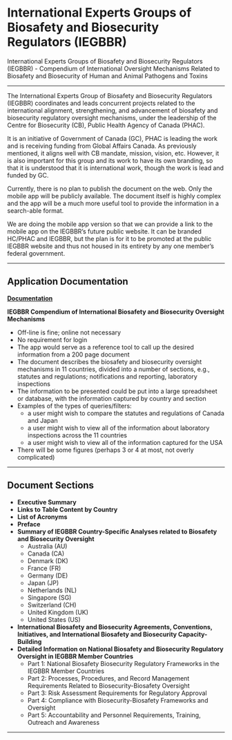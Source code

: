 # International Experts Groups of Biosafety and Biosecurity Regulators (IEGBBR)

International Experts Groups of Biosafety and Biosecurity Regulators (IEGBBR) - Compendium of International Oversight Mechanisms Related to Biosafety and Biosecurity  of Human and Animal Pathogens and Toxins


----------


The International Experts Group of Biosafety and Biosecurity Regulators (IEGBBR) coordinates and leads concurrent projects related to the international alignment, strengthening, and advancement of biosafety and biosecurity regulatory oversight mechanisms, under the leadership of the Centre for Biosecurity (CB), Public Health Agency of Canada (PHAC).

It is an initiative of Government of Canada (GC), PHAC is leading the work and is receiving funding from Global Affairs Canada. As previously mentioned, it aligns well with CB mandate, mission, vision, etc. However, it is also important for this group and its work to have its own branding, so that it is understood that it is international work, though the work is lead and funded by GC.

Currently, there is no plan to publish the document on the web. Only the mobile app will be publicly available. The document itself is highly complex and the app will be a much more useful tool to provide the information in a search-able format.

We are doing the mobile app version so that we can provide a link to the mobile app on the IEGBBR’s future public website. It can be branded HC/PHAC and IEGBBR, but the plan is for it to be promoted at the public IEGBBR website and thus not housed in its entirety by any one member’s federal government.

----------

## Application Documentation
**[Documentation](https://github.com/jele0006/PLAR-Portfolio/blob/master/Documentation.md)**

**IEGBBR Compendium of International Biosafety and Biosecurity Oversight Mechanisms**

- Off-line is fine; online not necessary
- No requirement for login
- The app would serve as a reference tool to call up the desired information from a 200 page document
- The document describes the biosafety and biosecurity oversight mechanisms in 11 countries, divided into a number of sections,           e.g., statutes and regulations; notifications and reporting, laboratory inspections
- The information to be presented could be put into a large spreadsheet or database, with the information captured by country             and section
- Examples of the types of queries/filters: 
  - a user might wish to compare the statutes and regulations of Canada and Japan
  - a user might wish to view all of the information about laboratory inspections across the 11 countries
  - a user might wish to view all of the information captured for the USA
- There will be some figures (perhaps 3 or 4 at most, not overly complicated)

----------
## Document Sections

- **Executive Summary**
- **Links to Table Content by Country**
- **List of Acronyms**
- **Preface**
- **Summary of IEGBBR Country-Specific Analyses related to Biosafety and Biosecurity Oversight**
  - Australia (AU)
  - Canada (CA)
  - Denmark (DK)
  - France (FR)
  - Germany (DE)
  - Japan (JP)
  - Netherlands (NL)
  - Singapore (SG)
  - Switzerland (CH)
  - United Kingdom (UK)
  - United States (US)
- **International Biosafety and Biosecurity Agreements, Conventions, Initiatives, and International Biosafety and Biosecurity Capacity-Building** 
- **Detailed Information on National Biosafety and Biosecurity Regulatory Oversight in IEGBBR Member Countries**
   - Part 1: National Biosafety Biosecurity Regulatory Frameworks in the IEGBBR Member Countries
   - Part 2: Processes, Procedures, and Record Management Requirements Related to Biosecurity-Biosafety Oversight
   - Part 3: Risk Assessment Requirements for Regulatory Approval
   - Part 4: Compliance with Biosecurity-Biosafety Frameworks and Oversight
   - Part 5: Accountability and Personnel Requirements, Training, Outreach and Awareness

----------

